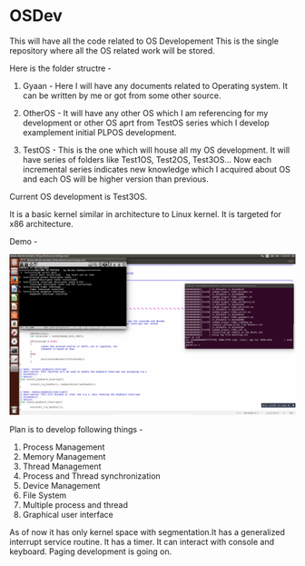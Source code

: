 # OSDev
This will have all the code related to OS Developement
This is the single repository where all the OS related work will be stored.


Here is the folder structre - 

1. Gyaan - Here I will have any documents related to Operating system. It can be written by me or got from some other source.

2. OtherOS - It will have any other OS which I am referencing for my development or other OS aprt from TestOS series which I develop examplement initial PLPOS development.

3. TestOS - This is the one which will house all my OS development. It will have series of folders like Test1OS, Test2OS, Test3OS... Now each incremental series indicates new knowledge which I acquired about OS and each OS will be higher version than previous.

Current OS development is Test3OS.

It is a basic kernel similar in architecture to Linux kernel. It is targeted for x86 architecture. 

Demo - 

[![ScreenShot](Test3OS_Demo.png)](https://drive.google.com/open?id=0BxQoWoSofKvaRzRUbWx3TzFGQVE)

Plan is to develop following things - 

1. Process Management
2. Memory Management
3. Thread Management
4. Process and Thread synchronization
5. Device Management
6. File System
7. Multiple process and thread
8. Graphical user interface

As of now it has only kernel space with segmentation.It has a generalized interrupt service routine. It has a timer. It can interact with console and keyboard. Paging development is going on.
